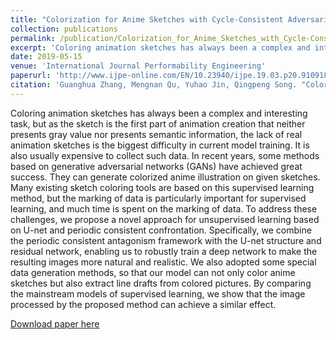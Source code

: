```yaml
---
title: "Colorization for Anime Sketches with Cycle-Consistent Adversarial Network"
collection: publications
permalink: /publication/Colorization_for_Anime_Sketches_with_Cycle-Consistent_Adversarial_Network
excerpt: 'Coloring animation sketches has always been a complex and interesting task, but as the sketch is the first part of animation creation that neither presents gray value nor presents semantic information, the lack of real animation sketches is the biggest difficulty in current model training. It is also usually expensive to collect such data. In recent years, some methods based on generative adversarial networks (GANs) have achieved great success. They can generate colorized anime illustration on given sketches...'
date: 2019-05-15
venue: 'International Journal Performability Engineering'
paperurl: 'http://www.ijpe-online.com/EN/10.23940/ijpe.19.03.p20.910918'
citation: 'Guanghua Zhang, Mengnan Qu, Yuhao Jin, Qingpeng Song. "Colorization for Anime Sketches with Cycle Consistent Adversarial Network." <i>International Journal of Performability Engineering</i> 15.3(2019):910-918.'
---
```

Coloring animation sketches has always been a complex and interesting task, but as the sketch is the first part of animation creation that neither presents gray value nor presents semantic information, the lack of real animation sketches is the biggest difficulty in current model training. It is also usually expensive to collect such data. In recent years, some methods based on generative adversarial networks (GANs) have achieved great success. They can generate colorized anime illustration on given sketches. Many existing sketch coloring tools are based on this supervised learning method, but the marking of data is particularly important for supervised learning, and much time is spent on the marking of data. To address these challenges, we propose a novel approach for unsupervised learning based on U-net and periodic consistent confrontation. Specifically, we combine the periodic consistent antagonism framework with the U-net structure and residual network, enabling us to robustly train a deep network to make the resulting images more natural and realistic. We also adopted some special data generation methods, so that our model can not only color anime sketches but also extract line drafts from colored pictures. By comparing the mainstream models of supervised learning, we show that the image processed by the proposed method can achieve a similar effect.

[Download paper here](https://research.quanfita.cn/files/Colorization_for_Anime_Sketches_with_Cycle-Consistent_Adversarial_Network.pdf)
<!-- 
**Recommended citation**: Guanghua Zhang, Mengnan Qu, Yuhao Jin, Qingpeng Song. "Colorization for Anime Sketches with Cycle Consistent Adversarial Network." <i>International Journal of Performability Engineering</i> 15.3(2019):910-918. -->